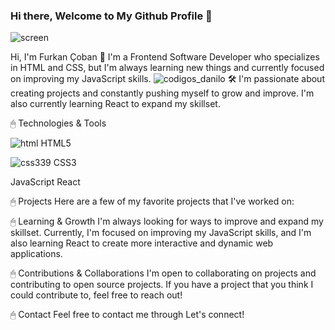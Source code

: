 ### Hi there, Welcome to My Github Profile 👋

![screen](https://user-images.githubusercontent.com/129904143/233820377-58516ff1-f50e-487f-86d9-d57655219747.gif)

Hi, I'm Furkan Çoban 👋 I'm a Frontend Software Developer who specializes in HTML and CSS, but I'm always learning new things and currently focused on improving my JavaScript skills. ![codigos_danilo](https://user-images.githubusercontent.com/129904143/233821291-b8e3b382-f64e-47cc-9569-4c3ced766bb1.PNG)
 🛠 I'm passionate about creating projects and constantly pushing myself to grow and improve. I'm also currently learning React to expand my skillset.

🖱 Technologies & Tools

![html](https://user-images.githubusercontent.com/129904143/233821223-61409bb9-cd3b-4aac-931d-796e338860bb.PNG) HTML5

![css339](https://user-images.githubusercontent.com/129904143/233821042-3107ef42-a104-4ab9-ba4c-d5f353bb06d7.PNG) CSS3



JavaScript
React

🖱 Projects
Here are a few of my favorite projects that I've worked on:

🖱 Learning & Growth
I'm always looking for ways to improve and expand my skillset. Currently, I'm focused on improving my JavaScript skills, and I'm also learning React to create more interactive and dynamic web applications.

🖱 Contributions & Collaborations
I'm open to collaborating on projects and contributing to open source projects. If you have a project that you think I could contribute to, feel free to reach out!

🖱 Contact
Feel free to contact me through 
Let's connect!
